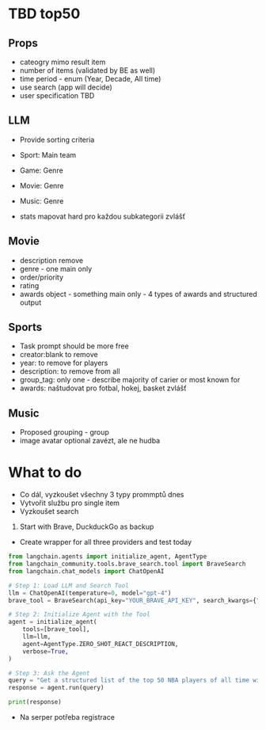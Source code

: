 # TBD top50
## Props
- cateogry mimo result item 
- number of items (validated by BE as well)
- time period - enum (Year, Decade, All time)
- use search (app will decide)
- user specification TBD


## LLM
- Provide sorting criteria
- Sport: Main team
- Game: Genre
- Movie: Genre
- Music: Genre

- stats mapovat hard pro každou subkategorii zvlášť

## Movie
- description remove
- genre - one main only
- order/priority
- rating
- awards object - something main only - 4 types of awards and structured output

## Sports
- Task prompt should be more free
- creator:blank to remove
- year: to remove for players
- description: to remove from all
- group_tag: only one - describe majority of carier or most known for
- awards: naštudovat pro fotbal, hokej, basket zvlášť

## Music
- Proposed grouping - group
- image avatar optional zavézt, ale ne hudba

# What to do
- Co dál, vyzkoušet všechny 3 typy prommptů dnes
- Vytvořit službu pro single item
- Vyzkoušet search

1. Start with Brave, DuckduckGo as backup
- Create wrapper for all three providers and test today

```python
from langchain.agents import initialize_agent, AgentType
from langchain_community.tools.brave_search.tool import BraveSearch
from langchain.chat_models import ChatOpenAI

# Step 1: Load LLM and Search Tool
llm = ChatOpenAI(temperature=0, model="gpt-4")
brave_tool = BraveSearch(api_key="YOUR_BRAVE_API_KEY", search_kwargs={"count": 10})

# Step 2: Initialize Agent with the Tool
agent = initialize_agent(
    tools=[brave_tool],
    llm=llm,
    agent=AgentType.ZERO_SHOT_REACT_DESCRIPTION,
    verbose=True,
)

# Step 3: Ask the Agent
query = "Get a structured list of the top 50 NBA players of all time with their teams"
response = agent.run(query)

print(response)

```
- Na serper potřeba registrace

